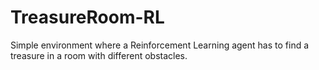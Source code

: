 # TreasureRoom-RL
Simple environment where a Reinforcement Learning agent has to find a treasure in a room with different obstacles.

